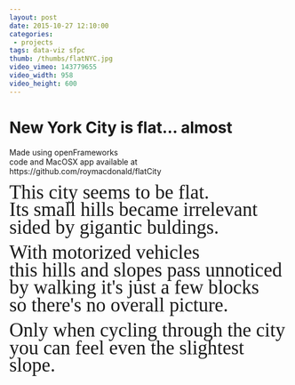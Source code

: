 ```yaml
---
layout: post
date: 2015-10-27 12:10:00
categories:
 - projects
tags: data-viz sfpc
thumb: /thumbs/flatNYC.jpg
video_vimeo: 143779655
video_width: 958
video_height: 600
---
```


# New York City is flat... almost

<p>Made using openFrameworks<br /> code and MacOSX app available at https://github.com/roymacdonald/flatCity</p>

<span style="font-family:serif;font-size:2.5em;line-height:0.9">This city seems to be flat.  
Its small hills became irrelevant  
sided by gigantic buldings.</span>

<span style="font-family:serif;font-size:2.5em;line-height:0.9">With motorized vehicles  
this hills and slopes pass unnoticed  
by walking it's just a few blocks  
so there's no overall picture.</span>

<span style="font-family:serif;font-size:2.5em;line-height:0.9">Only when cycling through the city  
you can feel even the slightest slope.</span>

